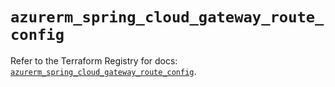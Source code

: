 # `azurerm_spring_cloud_gateway_route_config`

Refer to the Terraform Registry for docs: [`azurerm_spring_cloud_gateway_route_config`](https://registry.terraform.io/providers/hashicorp/azurerm/3.109.0/docs/resources/spring_cloud_gateway_route_config).

